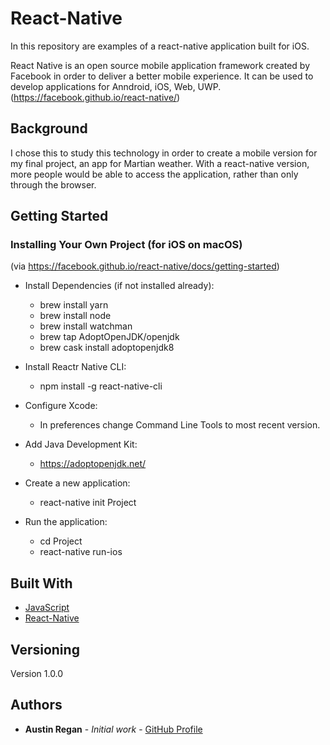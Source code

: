 # React-Native

In this repository are examples of a react-native application built for iOS.

React Native is an open source mobile application framework created by Facebook in order to deliver a better mobile experience. It can be used to develop applications for Anndroid, iOS, Web, UWP.
(https://facebook.github.io/react-native/)

## Background

I chose this to study this technology in order to create a mobile version for my final project, an app for Martian weather. With a react-native version, more people would be able to access the application, rather than only through the browser.

## Getting Started

### Installing Your Own Project (for iOS on macOS)

(via https://facebook.github.io/react-native/docs/getting-started)

- Install Dependencies (if not installed already):

  - brew install yarn
  - brew install node
  - brew install watchman
  - brew tap AdoptOpenJDK/openjdk
  - brew cask install adoptopenjdk8

- Install Reactr Native CLI:

  - npm install -g react-native-cli

- Configure Xcode:

  - In preferences change Command Line Tools to most recent version.

- Add Java Development Kit:

  - https://adoptopenjdk.net/

- Create a new application:

  - react-native init Project

- Run the application:
  - cd Project
  - react-native run-ios

## Built With

- [JavaScript](https://www.javascript.com/)
- [React-Native](https://facebook.github.io/react-native/)

## Versioning

Version 1.0.0

## Authors

- **Austin Regan** - _Initial work_ - [GitHub Profile](https://github.com/astnrgn)
